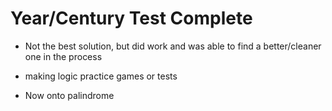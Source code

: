 # Year/Century Test Complete
  * Not the best solution, but did work and was able to find a better/cleaner one in the process
 * making logic practice games or tests

* Now onto palindrome
